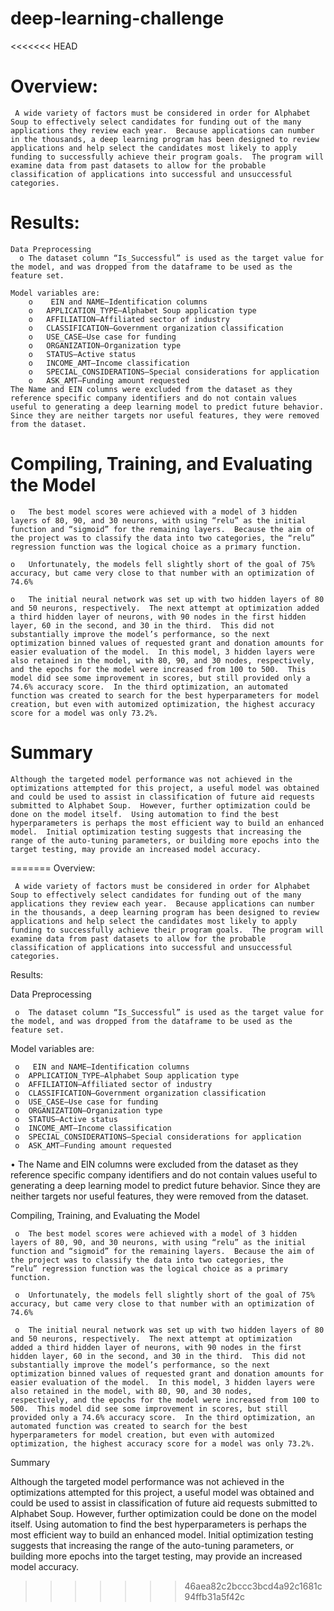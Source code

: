 # deep-learning-challenge

<<<<<<< HEAD
# Overview:

     A wide variety of factors must be considered in order for Alphabet Soup to effectively select candidates for funding out of the many applications they review each year.  Because applications can number in the thousands, a deep learning program has been designed to review applications and help select the candidates most likely to apply funding to successfully achieve their program goals.  The program will examine data from past datasets to allow for the probable classification of applications into successful and unsuccessful categories.

# Results: 

    Data Preprocessing
      o	The dataset column “Is_Successful” is used as the target value for the model, and was dropped from the dataframe to be used as the feature set. 
 
    Model variables are:
        o	 EIN and NAME—Identification columns
        o	APPLICATION_TYPE—Alphabet Soup application type
        o	AFFILIATION—Affiliated sector of industry
        o	CLASSIFICATION—Government organization classification
        o	USE_CASE—Use case for funding
        o	ORGANIZATION—Organization type
        o	STATUS—Active status
        o	INCOME_AMT—Income classification
        o	SPECIAL_CONSIDERATIONS—Special considerations for application
        o	ASK_AMT—Funding amount requested
    The Name and EIN columns were excluded from the dataset as they reference specific company identifiers and do not contain values useful to generating a deep learning model to predict future behavior.  Since they are neither targets nor useful features, they were removed from the dataset.  
    
# Compiling, Training, and Evaluating the Model
    o	The best model scores were achieved with a model of 3 hidden layers of 80, 90, and 30 neurons, with using “relu” as the initial function and “sigmoid” for the remaining layers.  Because the aim of the project was to classify the data into two categories, the “relu” regression function was the logical choice as a primary function.  

    o	Unfortunately, the models fell slightly short of the goal of 75% accuracy, but came very close to that number with an optimization of 74.6%

    o	The initial neural network was set up with two hidden layers of 80 and 50 neurons, respectively.  The next attempt at optimization added a third hidden layer of neurons, with 90 nodes in the first hidden layer, 60 in the second, and 30 in the third.  This did not substantially improve the model’s performance, so the next optimization binned values of requested grant and donation amounts for easier evaluation of the model.  In this model, 3 hidden layers were also retained in the model, with 80, 90, and 30 nodes, respectively, and the epochs for the model were increased from 100 to 500.  This model did see some improvement in scores, but still provided only a 74.6% accuracy score.  In the third optimization, an automated function was created to search for the best hyperparameters for model creation, but even with automized optimization, the highest accuracy score for a model was only 73.2%.  

# Summary

    Although the targeted model performance was not achieved in the optimizations attempted for this project, a useful model was obtained and could be used to assist in classification of future aid requests submitted to Alphabet Soup.  However, further optimization could be done on the model itself.  Using automation to find the best hyperparameters is perhaps the most efficient way to build an enhanced model.  Initial optimization testing suggests that increasing the range of the auto-tuning parameters, or building more epochs into the target testing, may provide an increased model accuracy.  
=======
Overview:

     A wide variety of factors must be considered in order for Alphabet Soup to effectively select candidates for funding out of the many applications they review each year.  Because applications can number in the thousands, a deep learning program has been designed to review applications and help select the candidates most likely to apply funding to successfully achieve their program goals.  The program will examine data from past datasets to allow for the probable classification of applications into successful and unsuccessful categories.

Results: 

Data Preprocessing

     o	The dataset column “Is_Successful” is used as the target value for the model, and was dropped from the dataframe to be used as the feature set. 
 
Model variables are:

     o	 EIN and NAME—Identification columns
     o	APPLICATION_TYPE—Alphabet Soup application type
     o	AFFILIATION—Affiliated sector of industry
     o	CLASSIFICATION—Government organization classification
     o	USE_CASE—Use case for funding
     o	ORGANIZATION—Organization type
     o	STATUS—Active status
     o	INCOME_AMT—Income classification
     o	SPECIAL_CONSIDERATIONS—Special considerations for application
     o	ASK_AMT—Funding amount requested


•	The Name and EIN columns were excluded from the dataset as they reference specific company identifiers and do not contain values useful to generating a deep learning model to predict future behavior.  Since they are neither targets nor useful features, they were removed from the dataset.  
 
Compiling, Training, and Evaluating the Model

     o	The best model scores were achieved with a model of 3 hidden layers of 80, 90, and 30 neurons, with using “relu” as the initial                  function and “sigmoid” for the remaining layers.  Because the aim of the project was to classify the data into two categories, the               “relu” regression function was the logical choice as a primary function.  
     
     o	Unfortunately, the models fell slightly short of the goal of 75% accuracy, but came very close to that number with an optimization of            74.6%
     
     o	The initial neural network was set up with two hidden layers of 80 and 50 neurons, respectively.  The next attempt at optimization               added a third hidden layer of neurons, with 90 nodes in the first hidden layer, 60 in the second, and 30 in the third.  This did not             substantially improve the model’s performance, so the next optimization binned values of requested grant and donation amounts for                easier evaluation of the model.  In this model, 3 hidden layers were also retained in the model, with 80, 90, and 30 nodes,                      respectively, and the epochs for the model were increased from 100 to 500.  This model did see some improvement in scores, but still             provided only a 74.6% accuracy score.  In the third optimization, an automated function was created to search for the best                       hyperparameters for model creation, but even with automized optimization, the highest accuracy score for a model was only 73.2%.  
     
Summary

Although the targeted model performance was not achieved in the optimizations attempted for this project, a useful model was obtained and could be used to assist in classification of future aid requests submitted to Alphabet Soup.  However, further optimization could be done on the model itself.  Using automation to find the best hyperparameters is perhaps the most efficient way to build an enhanced model.  Initial optimization testing suggests that increasing the range of the auto-tuning parameters, or building more epochs into the target testing, may provide an increased model accuracy.  
>>>>>>> 46aea82c2bccc3bcd4a92c1681c94ffb31a5f42c


